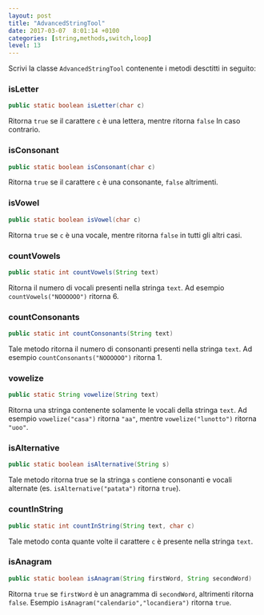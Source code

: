 ```yaml
---
layout: post
title: "AdvancedStringTool"
date: 2017-03-07  8:01:14 +0100
categories: [string,methods,switch,loop]
level: 13
---
```



Scrivi la classe `AdvancedStringTool` contenente i metodi desctitti in seguito:

### isLetter

~~~java
public static boolean isLetter(char c)
~~~

Ritorna `true` se il carattere `c` è una lettera, mentre ritorna `false` In caso contrario.

### isConsonant
~~~java
public static boolean isConsonant(char c)
~~~

Ritorna `true` se il carattere `c` è una consonante, `false` altrimenti.

### isVowel
~~~java
public static boolean isVowel(char c)
~~~

Ritorna `true` se `c` è una vocale, mentre ritorna `false` in tutti gli altri casi.

### countVowels

~~~java
public static int countVowels(String text)
~~~

Ritorna il numero di vocali presenti nella stringa `text`. Ad esempio `countVowels("NOOOOOO")` ritorna 6.

### countConsonants
~~~java
public static int countConsonants(String text)
~~~

Tale metodo ritorna il numero di consonanti presenti nella stringa `text`. Ad esempio `countConsonants("NOOOOOO")` ritorna 1.

### vowelize

~~~java
public static String vowelize(String text)
~~~

Ritorna una stringa contenente solamente le vocali della stringa `text`. Ad esempio `vowelize("casa")` ritorna `"aa"`, mentre `vowelize("lunotto")` ritorna `"uoo"`.

### isAlternative

~~~java
public static boolean isAlternative(String s)
~~~

Tale metodo ritorna true se la stringa `s` contiene consonanti e vocali alternate (es. `isAlternative("patata")` ritorna `true`).

### countInString

~~~java
public static int countInString(String text, char c)
~~~

Tale metodo conta quante volte il carattere `c` è presente nella stringa `text`.


### isAnagram

~~~java
public static boolean isAnagram(String firstWord, String secondWord)
~~~

Ritorna `true` se `firstWord` è un anagramma di `secondWord`, altrimenti ritorna `false`. Esempio `isAnagram("calendario","locandiera")` ritorna `true`.
